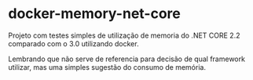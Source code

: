 # docker-memory-net-core
Projeto com testes simples de utilização de memoria do .NET CORE 2.2 comparado com o 3.0 utilizando docker. 

Lembrando que não serve de referencia para decisão de qual framework utilizar, mas uma simples sugestão do consumo de memória.
